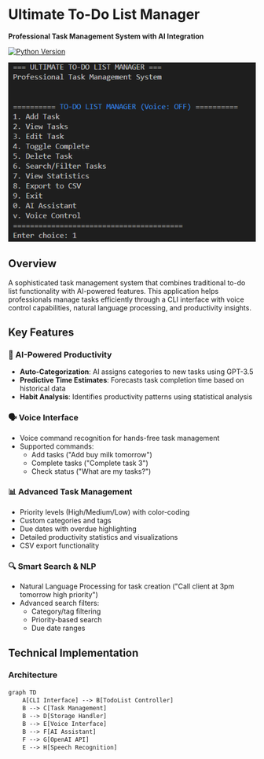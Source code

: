 # Ultimate To-Do List Manager

**Professional Task Management System with AI Integration**

[![Python Version](https://img.shields.io/badge/Python-3.8%2B-blue)](https://python.org)

![ToDo CLI Screenshot](todopic.PNG) 

## Overview
A sophisticated task management system that combines traditional to-do list functionality with AI-powered features. This application helps professionals manage tasks efficiently through a CLI interface with voice control capabilities, natural language processing, and productivity insights.

## Key Features

### 🧠 AI-Powered Productivity
- **Auto-Categorization**: AI assigns categories to new tasks using GPT-3.5
- **Predictive Time Estimates**: Forecasts task completion time based on historical data
- **Habit Analysis**: Identifies productivity patterns using statistical analysis

### 🗣️ Voice Interface
- Voice command recognition for hands-free task management
- Supported commands: 
  - Add tasks ("Add buy milk tomorrow")
  - Complete tasks ("Complete task 3")
  - Check status ("What are my tasks?")

### 📊 Advanced Task Management
- Priority levels (High/Medium/Low) with color-coding
- Custom categories and tags
- Due dates with overdue highlighting
- Detailed productivity statistics and visualizations
- CSV export functionality

### 🔍 Smart Search & NLP
- Natural Language Processing for task creation ("Call client at 3pm tomorrow high priority")
- Advanced search filters:
  - Category/tag filtering
  - Priority-based search
  - Due date ranges

## Technical Implementation

### Architecture
```mermaid
graph TD
    A[CLI Interface] --> B[TodoList Controller]
    B --> C[Task Management]
    B --> D[Storage Handler]
    B --> E[Voice Interface]
    B --> F[AI Assistant]
    F --> G[OpenAI API]
    E --> H[Speech Recognition]

